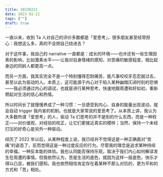 ```yaml
---
title: 20230221
date: 2023-02-21
tags: [""]
draft: true
---
```


一直以来，收到 Ta 人对自己的评价多数都是「爱思考」，很多朋友甚至经常担心：我想这么多，真的不会把自己绕进去？

对于这件事，我自己的 narrative 一直都是：成长的环境——也许还有一些生理因素的影响，比如激素水平——让我对自身情绪的感知，对苦痛的敏感程度，相比起身边的同龄人都更高一点。

而另一方面，我其实完全不是一个特别懂得忍耐痛苦，能凡事咬咬牙忍忍就过去，甚至以此为驱动的人。本质上，这可能源于内心对于陷入某种幽暗仄闭时刻的恐惧——我必须通过内心的调试，也就是进行某种思考，快速地跟周遭和好如初，重新燃起对生活的信心和热情。

所以时间长了就慢慢养成了一种习惯：一旦感受到内心、自身的能量出现波动，就会自动 trigger 我内省的机制。也就是大家常说的爱思考了。从本质上讲，我认为大多数所谓「爱思考」的人，驱动 Ta 们思考的并不是别的什么东西，而是一种校正——对价值观，对经验的校正，让它们更接近真实的模样；当然，保持一个未经打压的好奇心是另外一种驱动。

经历了 2022 年以后，从某种程度上说，我已经并不觉得这是一种正确面对“苦痛”的姿态了，反而觉得这是一种过度反应的行为。尽管我的理念是追求某种持续的幸福，一种反本能的体验。我也认同能否保持乐观，取决于我们内心如何解读发生在周遭的事情。但我依然认为，苦是生活的底色，就因为这样一层底色，快乐才得以凸显，被我们感知。我也依然相信肯定存在着某种不那么对抗的，更为平和的方式和「苦」相处。
